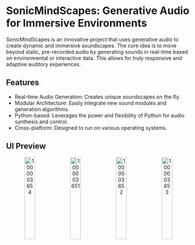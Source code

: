 # SonicMindScapes: Generative Audio for Immersive Environments

SonicMindScapes is an innovative project that uses generative audio to create dynamic and immersive soundscapes. The core idea is to move beyond static, pre-recorded audio by generating sounds in real-time based on environmental or interactive data. This allows for truly responsive and adaptive auditory experiences.

## Features
- Real-time Audio Generation: Creates unique soundscapes on the fly.
- Modular Architecture: Easily integrate new sound modules and generation algorithms.
- Python-based: Leverages the power and flexibility of Python for audio synthesis and control.
- Cross-platform: Designed to run on various operating systems.

## UI Preview

<p align="center">
  <img src="https://github.com/user-attachments/assets/1bcc2dc7-3b4f-414d-bfd2-7b833fd8f3e5" alt="1000003654" width="24%">
  <img src="https://github.com/user-attachments/assets/e566ca35-ec1d-4505-894e-f7ea5e6cd7e7" alt="1000003651" width="24%">
  <img src="https://github.com/user-attachments/assets/a06821b6-691f-4a2d-9759-b8dff8872e47" alt="1000003652" width="24%">
  <img src="https://github.com/user-attachments/assets/62144d50-8bd3-4224-adae-d0c9b766a0d9" alt="1000003653" width="24%">
</p>
